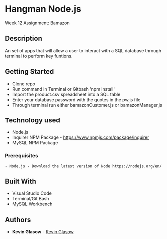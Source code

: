 # Hangman Node.js
Week 12 Assignment: Bamazon

## Description
An set of apps that will allow a user to interact with a SQL database through terminal to perform key funtions. 

## Getting Started
- Clone repo
- Run command in Terminal or Gitbash 'npm install'
- Import the product.csv spreadsheet into a SQL table
- Enter your database password with the quotes in the pw.js file
- Through terminal run either bamazonCustomer.js or bamazonManager.js 

## Technology used
- Node.js
- Inquirer NPM Package - https://www.npmjs.com/package/inquirer
- MySQL NPM Package

### Prerequisites
```
- Node.js - Download the latest version of Node https://nodejs.org/en/
```

## Built With

* Visual Studio Code
* Terminal/Git Bash
* MySQL Workbench

## Authors

* **Kevin Glasow** - [Kevin Glasow](https://github.com/kevinglasow)